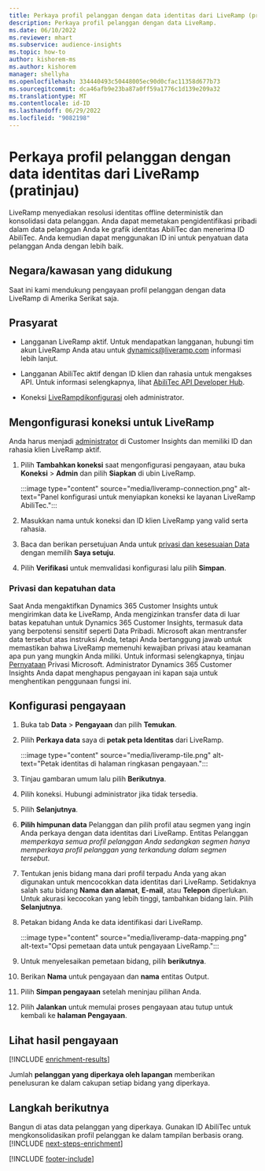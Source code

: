 ```yaml
---
title: Perkaya profil pelanggan dengan data identitas dari LiveRamp (pratinjau)
description: Perkaya profil pelanggan dengan data LiveRamp.
ms.date: 06/10/2022
ms.reviewer: mhart
ms.subservice: audience-insights
ms.topic: how-to
author: kishorem-ms
ms.author: kishorem
manager: shellyha
ms.openlocfilehash: 334440493c50448005ec90d0cfac11358d677b73
ms.sourcegitcommit: dca46afb9e23ba87a0ff59a1776c1d139e209a32
ms.translationtype: MT
ms.contentlocale: id-ID
ms.lasthandoff: 06/29/2022
ms.locfileid: "9082198"
---
```

# <a name="enrich-customer-profiles-with-identity-data-from-liveramp-preview"></a>Perkaya profil pelanggan dengan data identitas dari LiveRamp (pratinjau)

LiveRamp menyediakan resolusi identitas offline deterministik dan konsolidasi data pelanggan. Anda dapat memetakan pengidentifikasi pribadi dalam data pelanggan Anda ke grafik identitas AbiliTec dan menerima ID AbiliTec. Anda kemudian dapat menggunakan ID ini untuk penyatuan data pelanggan Anda dengan lebih baik.

## <a name="supported-countriesregions"></a>Negara/kawasan yang didukung

Saat ini kami mendukung pengayaan profil pelanggan dengan data LiveRamp di Amerika Serikat saja.

## <a name="prerequisites"></a>Prasyarat

- Langganan LiveRamp aktif. Untuk mendapatkan langganan, hubungi tim akun LiveRamp Anda atau untuk [dynamics@liveramp.com](mailto:dynamics@liveramp.com) informasi lebih lanjut.

- Langganan AbiliTec aktif dengan ID klien dan rahasia untuk mengakses API. Untuk informasi selengkapnya, lihat [AbiliTec API Developer Hub](https://developers.liveramp.com/abilitec-api/).

- Koneksi [LiveRamp](connections.md)[dikonfigurasi](#configure-the-connection-for-liveramp) oleh administrator.

## <a name="configure-the-connection-for-liveramp"></a>Mengonfigurasi koneksi untuk LiveRamp

Anda harus menjadi [administrator](permissions.md#admin) di Customer Insights dan memiliki ID dan rahasia klien LiveRamp aktif.

1. Pilih **Tambahkan koneksi** saat mengonfigurasi pengayaan, atau buka **Koneksi** > **Admin** dan pilih **Siapkan** di ubin LiveRamp.

   :::image type="content" source="media/liveramp-connection.png" alt-text="Panel konfigurasi untuk menyiapkan koneksi ke layanan LiveRamp AbiliTec.":::

1. Masukkan nama untuk koneksi dan ID klien LiveRamp yang valid serta rahasia.

1. Baca dan berikan persetujuan Anda untuk [privasi dan kesesuaian Data](#data-privacy-and-compliance) dengan memilih **Saya setuju**.

1. Pilih **Verifikasi** untuk memvalidasi konfigurasi lalu pilih **Simpan**.

### <a name="data-privacy-and-compliance"></a>Privasi dan kepatuhan data

Saat Anda mengaktifkan Dynamics 365 Customer Insights untuk mengirimkan data ke LiveRamp, Anda mengizinkan transfer data di luar batas kepatuhan untuk Dynamics 365 Customer Insights, termasuk data yang berpotensi sensitif seperti Data Pribadi. Microsoft akan mentransfer data tersebut atas instruksi Anda, tetapi Anda bertanggung jawab untuk memastikan bahwa LiveRamp memenuhi kewajiban privasi atau keamanan apa pun yang mungkin Anda miliki. Untuk informasi selengkapnya, tinjau [Pernyataan](https://go.microsoft.com/fwlink/?linkid=396732) Privasi Microsoft. Administrator Dynamics 365 Customer Insights Anda dapat menghapus pengayaan ini kapan saja untuk menghentikan penggunaan fungsi ini.

## <a name="configure-the-enrichment"></a>Konfigurasi pengayaan

1. Buka tab **Data** > **Pengayaan** dan pilih **Temukan**.

1. Pilih **Perkaya data** saya di **petak peta Identitas** dari LiveRamp.

   :::image type="content" source="media/liveramp-tile.png" alt-text="Petak identitas di halaman ringkasan pengayaan.":::

1. Tinjau gambaran umum lalu pilih **Berikutnya**.

1. Pilih koneksi. Hubungi administrator jika tidak tersedia.

1. Pilih **Selanjutnya**.

1. **Pilih himpunan data** Pelanggan dan pilih profil atau segmen yang ingin Anda perkaya dengan data identitas dari LiveRamp. Entitas Pelanggan *memperkaya semua profil pelanggan Anda sedangkan segmen hanya memperkaya profil pelanggan yang terkandung dalam segmen tersebut*.

1. Tentukan jenis bidang mana dari profil terpadu Anda yang akan digunakan untuk mencocokkan data identitas dari LiveRamp. Setidaknya salah satu bidang **Nama dan alamat**, **E-mail**, atau **Telepon** diperlukan. Untuk akurasi kecocokan yang lebih tinggi, tambahkan bidang lain. Pilih **Selanjutnya**.

1. Petakan bidang Anda ke data identifikasi dari LiveRamp.

   :::image type="content" source="media/liveramp-data-mapping.png" alt-text="Opsi pemetaan data untuk pengayaan LiveRamp.":::

1. Untuk menyelesaikan pemetaan bidang, pilih **berikutnya**.

1. Berikan **Nama** untuk pengayaan dan **nama** entitas Output.

1. Pilih **Simpan pengayaan** setelah meninjau pilihan Anda.

1. Pilih **Jalankan** untuk memulai proses pengayaan atau tutup untuk kembali ke **halaman Pengayaan**.

## <a name="view-enrichment-results"></a>Lihat hasil pengayaan

[!INCLUDE [enrichment-results](includes/enrichment-results.md)]

Jumlah **pelanggan yang diperkaya oleh lapangan** memberikan penelusuran ke dalam cakupan setiap bidang yang diperkaya.

## <a name="next-steps"></a>Langkah berikutnya

Bangun di atas data pelanggan yang diperkaya. Gunakan ID AbiliTec untuk mengkonsolidasikan profil pelanggan ke dalam tampilan berbasis orang.
[!INCLUDE [next-steps-enrichment](includes/next-steps-enrichment.md)]

[!INCLUDE [footer-include](includes/footer-banner.md)]
